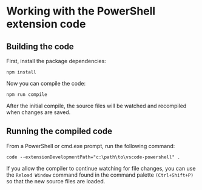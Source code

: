 # Working with the PowerShell extension code

## Building the code

First, install the package dependencies:

```
npm install
```

Now you can compile the code:

```
npm run compile
```

After the initial compile, the source files will be watched and recompiled
when changes are saved.

## Running the compiled code

From a PowerShell or cmd.exe prompt, run the following command:

```
code --extensionDevelopmentPath="c:\path\to\vscode-powershell" .
```
		
If you allow the compiler to continue watching for file changes, you can use
the `Reload Window` command found in the command palette `(Ctrl+Shift+P)` 
so that the new source files are loaded.
